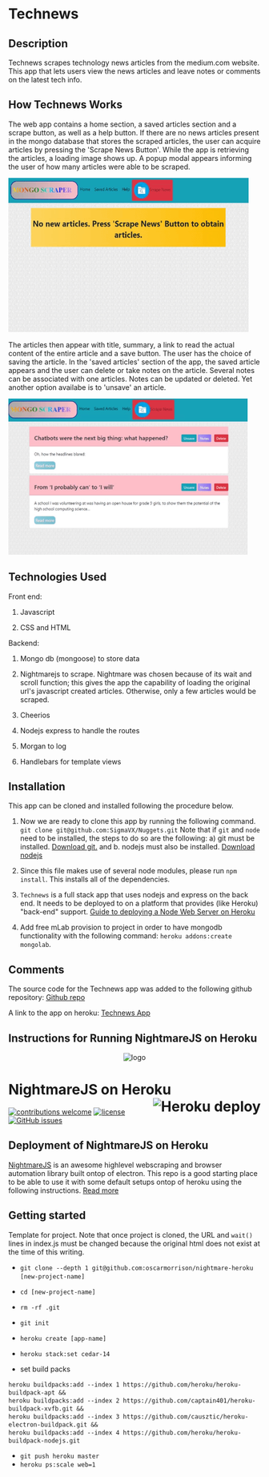 # Technews

## Description

Technews scrapes technology news articles from the medium.com website. This app that lets users view the news articles and leave notes or comments on the latest tech info.

## How Technews Works

The web app contains a home section, a saved articles section and a scrape button, as well as a help button. If there are no news articles present in the mongo database that stores the scraped articles, the user can acquire articles by pressing the 'Scrape News Button'. While the app is retrieving the articles, a loading image shows up. A popup modal appears informing the user of how many articles were able to be scraped.

![alt text](./README_images/about_app.gif "Home Screen")

The articles then appear with title, summary, a link to read the actual content of the entire article and a save button. The user has the choice of saving the article. In the 'saved articles' section of the app, the saved article appears and the user can delete or take notes on the article. Several notes can be associated with one articles. Notes can be updated or deleted. Yet another option availabe is to 'unsave' an article.

![alt text](./README_images/about_saved.gif "Saved Articles Screen")

## Technologies Used

Front end:

1. Javascript

2. CSS and HTML

Backend:

1. Mongo db (mongoose) to store data

2. Nightmarejs to scrape. Nightmare was chosen because of its wait and scroll function; this gives the app the capability of loading the original url's javascript created articles. Otherwise, only a few articles would be scraped.

3. Cheerios

3. Nodejs express to handle the routes

4. Morgan to log

5. Handlebars for template views

## Installation

This app can be cloned and installed following the procedure below.

1. Now we are ready to clone this app by running the following command. `git clone git@github.com:SigmaVX/Nuggets.git` Note that if `git` and `node` need to be installed, the steps to do so are the following: a) git must be installed. [Download git.](https://git-scm.com/downloads) and b. nodejs must also be installed. [Download nodejs](https://nodejs.org/en/download/)

2. Since this file makes use of several node modules, please run `npm install`.  This installs all of the dependencies.

3. `Technews` is a full stack app that uses nodejs and express on the back end. It needs to be deployed to on a platform that provides (like Heroku) "back-end" support. [Guide to deploying a Node Web Server on Heroku](https://github.com/RutgersCodingBootcamp/RUTSOM201801FSF4-Class-Repository-FSF/blob/master/13-express/Supplemental/HerokuGuide.md)

4. Add free mLab provision to project in order to have mongodb functionality with the following command: `heroku addons:create mongolab`.

## Comments

The source code for the Technews app was added to the following github repository:
[Github repo](https://github.com/f-flores/technews)

A link to the app on heroku:
[Technews App](https://infinite-earth-55385.herokuapp.com/)

## Instructions for Running NightmareJS on Heroku

<p align="center">
  <img src="https://user-images.githubusercontent.com/1651212/27013967-6cbd6b8a-4ebc-11e7-9cd8-e5d0fcb01440.png" alt="logo" width="600px" />
 </p>


# NightmareJS on Heroku <a href="https://heroku.com/deploy" target="_blank"><img src="https://www.herokucdn.com/deploy/button.svg" alt="Heroku deploy" align="right"></a>

[![contributions welcome](https://img.shields.io/badge/contributions-welcome-brightgreen.svg?style=flat)](https://github.com/oscarmorrison/nightmare-heroku/issues)
[![license](https://img.shields.io/github/license/mashape/apistatus.svg?style=plastic)](https://github.com/oscarmorrison/nightmare-heroku/blob/master/LICENSE)  [![GitHub issues](https://img.shields.io/github/issues/oscarmorrison/nightmare-heroku.svg)](https://github.com/oscarmorrison/nightmare-heroku/issues)


## Deployment of NightmareJS on Heroku

[NightmareJS](http://www.nightmarejs.org/) is an awesome highlevel webscraping and browser automation library built ontop of electron. This repo is a good starting place to be able to use it with some default setups ontop of heroku using the following instructions. [Read more](http://blog.oscarmorrison.com/nightmarejs-on-heroku-the-ultimate-scraping-setup/)

## Getting started

Template for project. Note that once project is cloned, the URL and `wait()` lines in index.js must be changed because the original html does not exist at the time of this writing.

- `git clone --depth 1 git@github.com:oscarmorrison/nightmare-heroku [new-project-name]`

- `cd [new-project-name]`
- `rm -rf .git`
- `git init`
- `heroku create [app-name]`
- `heroku stack:set cedar-14`
- set build packs
```
heroku buildpacks:add --index 1 https://github.com/heroku/heroku-buildpack-apt &&
heroku buildpacks:add --index 2 https://github.com/captain401/heroku-buildpack-xvfb.git &&
heroku buildpacks:add --index 3 https://github.com/causztic/heroku-electron-buildpack.git &&
heroku buildpacks:add --index 4 https://github.com/heroku/heroku-buildpack-nodejs.git
```
- `git push heroku master`
- `heroku ps:scale web=1`
